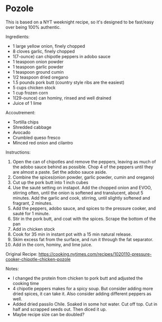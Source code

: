# Pozole

This is based on a NYT weeknight recipe, so it's designed to be fast/easy over being 100% authentic.

Ingredients:
* 1 large yellow onion, finely chopped
* 8 cloves garlic, finely chopped
* 1(7-ounce) can chipotle peppers in adobo sauce
* 1 teaspoon onion powder
* 1 teaspoon garlic powder
* 1 teaspoon ground cumin
* 1/2 teaspoon dried oregano
* 1.5 pounds pork butt (country style ribs are the easiest)
* 5 cups chicken stock
* 1 cup frozen corn
* 1(29-ounce) can hominy, rinsed and well drained
* Juice of 1 lime

Accoutrement:
* Tortilla chips
* Shredded cabbage
* Avocado
* Crumbled queso fresco
* Minced red onion and cilantro

Instructions:
1. Open the can of chipotles and remove the peppers, leaving as much of the adobo sauce behind as possible. Chop 4 of the peppers until they are almost a paste. Set the adobo sauce aside.
1. Combine the spices(onion powder, garlic powder, cumin and oregano)
1. Cut up the pork butt into 1 inch cubes
1. Use the sauté setting on instapot. Add the chopped onion and EVOO, stirring often, until the onion is softened and translucent, about 5 minutes. Add the garlic and cook, stirring, until slightly softened and fragrant, 2 minutes.
1. Add the peppers, adobo sauce, and spices to the pressure cooker, and sauté for 1 minute.
1. Stir in the pork butt, and coat with the spices. Scrape the bottom of the pan
1. Add in chicken stock
1. Cook for 35 min in instant pot with a 15 min natural release.
1. Skim excess fat from the surface, and run it through the fat separator.
1. Add in the corn, hominy, and lime juice.

Original Recipe: https://cooking.nytimes.com/recipes/1020110-pressure-cooker-chipotle-chicken-pozole

Notes: 
* I changed the protein from chicken to pork butt and adjusted the cooking time
* 4 chipotle peppers makes for a spicy soup.  But consider adding more dried spices, it can take it. Also consider adding different peppers as well.
* Added dried passilo Chile. Soaked in some hot water. Cut off top. Cut in half and scrapped seeds out. Then diced it up.
* Maybe recipe size can be doubled?
